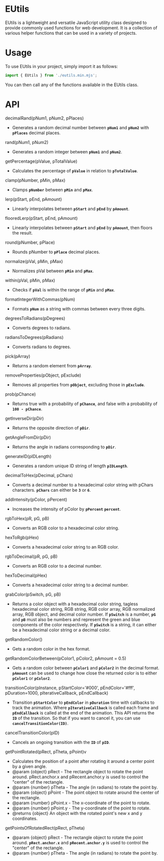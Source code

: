 # EUtils

EUtils is a lightweight and versatile JavaScript utility class designed to provide commonly used functions for web development. It is a collection of various helper functions that can be used in a variety of projects.

# Usage
To use EUtils in your project, simply import it as follows:

```js
import { EUtils } from './eutils.min.mjs';
```

You can then call any of the functions available in the EUtils class.

# API
decimalRand(pNum1, pNum2, pPlaces)
- Generates a random decimal number between **`pNum1`** and **`pNum2`** with **`pPlaces`** decimal places.

rand(pNum1, pNum2)
- Generates a random integer between **`pNum1`** and **`pNum2`**.

getPercentage(pValue, pTotalValue)
- Calculates the percentage of **`pValue`** in relation to **`pTotalValue`**.

clamp(pNumber, pMin, pMax)
- Clamps **`pNumber`** between **`pMin`** and **`pMax`**.

lerp(pStart, pEnd, pAmount)
- Linearly interpolates between **`pStart`** and **`pEnd`** by **`pAmount`**.

flooredLerp(pStart, pEnd, pAmount)
- Linearly interpolates between **`pStart`** and **`pEnd`** by **`pAmount`**, then floors the result.

round(pNumber, pPlace)
- Rounds pNumber to **`pPlace`** decimal places.

normalize(pVal, pMin, pMax)
- Normalizes pVal between **`pMin`** and **`pMax`**.

within(pVal, pMin, pMax)
- Checks if **`pVal`** is within the range of **`pMin`** and **`pMax`**.

formatIntegerWithCommas(pNum)
- Formats **`pNum`** as a string with commas between every three digits.

degreesToRadians(pDegrees)
- Converts degrees to radians.

radiansToDegrees(pRadians)
- Converts radians to degrees.

pick(pArray)
- Returns a random element from **`pArray`**.

removeProperties(pObject, pExclude)
- Removes all properties from **`pObject`**, excluding those in **`pExclude`**.

prob(pChance)
- Returns true with a probability of **`pChance`**, and false with a probability of **`100 - pChance`**.

getInverseDir(pDir)
- Returns the opposite direction of **`pDir`**.

getAngleFromDir(pDir)
- Returns the angle in radians corresponding to **`pDir`**.

generateID(pIDLength)
- Generates a random unique ID string of length **`pIDLength`**.

decimalToHex(pDecimal, pChars)
- Converts a decimal number to a hexadecimal color string with pChars characters. **`pChars`** can either be **`3`** or **`6`**.

addIntensity(pColor, pPercent)
- Increases the intensity of pColor by **`pPercent`** **`percent`**.

rgbToHex(pR, pG, pB)
- Converts an RGB color to a hexadecimal color string.

hexToRgb(pHex)
- Converts a hexadecimal color string to an RGB color.

rgbToDecimal(pR, pG, pB)
- Converts an RGB color to a decimal number.

hexToDecimal(pHex)
- Converts a hexadecimal color string to a decimal number.

grabColor(pSwitch, pG, pB)
- Returns a color object with a hexadecimal color string, tagless hexadecimal color string, RGB string, RGB color array, RGB normalized array, RGB object, and decimal color number. If **`pSwitch`** is a number, **`pG`** and **`pB`** must also be numbers and represent the green and blue components of the color respectively. If **`pSwitch`** is a string, it can either be a hexadecimal color string or a decimal color.

getRandomColor()
- Gets a random color in the hex format.

getRandomColorBetween(pColor1, pColor2, pAmount = 0.5)
- Gets a random color between **`pColor1`** and **`pColor2`** in the decimal format. **`pAmount`** can be used to change how close the returned color is to either **`pColor1`** or **`pColor2`**.

transitionColor(pInstance, pStartColor='#000', pEndColor='#fff', pDuration=1000, pIterativeCallback, pEndCallback)
- Transition **`pStartColor`** to **`pEndColor`** in **`pDuration`** time with callbacks to track the animation. Where **`pIterativeCallback`** is called each frame and **`pEndCallback`** is called at the end of the animation. This API returns the **`ID`** of the transition. So that if you want to cancel it, you can use **`cancelTransitionColor(ID)`**.

cancelTransitionColor(pID)
- Cancels an ongoing transition with the **`ID`** of **`pID`**.

getPointRotated(pRect, pTheta, pPoint)v
- Calculates the position of a point after rotating it around a center point by a given angle.
- @param {object} pRect - The rectangle object to rotate the point around. pRect.anchor.x and pRecent.anchor.y is used to control the "center" of the rectangle.
- @param {number} pTheta - The angle (in radians) to rotate the point by.
- @param {object} pPoint - The point object to rotate around the center of the rectangle.
- @param {number} pPoint.x - The x-coordinate of the point to rotate.
- @param {number} pPoint.y - The y-coordinate of the point to rotate.
- @returns {object} An object with the rotated point's new x and y coordinates.

getPointsOfRotatedRect(pRect, pTheta)
- @param {object} pRect - The rectangle object to rotate the point around. **`pRect.anchor.x`** and **`pRecent.anchor.y`** is used to control the "center" of the rectangle.
- @param {number} pTheta - The angle (in radians) to rotate the point by.